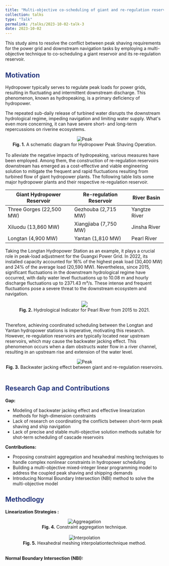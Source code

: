 ```yaml
---
title: "Multi-objective co-scheduling of giant and re-regulation reservoirs"
collection: talks
type: "Talk"
permalink: /talks/2023-10-02-talk-3
date: 2023-10-02
---
```


This study aims to resolve the conflict between peak shaving requirements for the power grid and downstream navigation tasks by employing a multi-objective technique to co-scheduling a giant reservoir and its re-regulation reservoir.

<h2 style="color: #24367d;">Motivation</h2>

Hydropower typically serves to regulate peak loads for power grids, resulting in fluctuating and intermittent downstream discharge. This phenomenon, known as hydropeaking, is a primary deficiency of hydropower. 

The repeated sub-daily release of turbined water disrupts the downstream hydrological regime, impeding navigation and limiting water supply. What's even more concerning, it can have severe short- and long-term repercussions on riverine ecosystems.

<div style="text-align: center;">
  <img src="http://prelude0324.github.io/academic_pages/images/research_4_fig_1.svg#pic_center" alt="Peak" style="max-width: 50%; height: auto;" />
</div>

<div style="text-align: center;">
<b>Fig. 1.</b> A schematic diagram for Hydropower Peak Shaving Operation.
</div><br/>
To alleviate the negative impacts of hydropeaking, various measures have been employed. Among them, the construction of re-regulation reservoirs downstream has emerged as a cost-effective and viable engineering solution to mitigate the frequent and rapid fluctuations resulting from turbined flow of giant hydropower plants. The following table lists some major hydropower plants and their respective re-regulation reservoir.

| Giant Hydropower Reservoir | Re-regulation Reservoir | River Basin   |
| -------------------------- | ----------------------- | ------------- |
| Three Gorges (22,500 MW)   | Gezhouba (2,715 MW)     | Yangtze River |
| Xiluodu (13,860 MW)        | Xiangjiaba (7,750 MW)   | Jinsha River  |
| Longtan   (4,900 MW)       | Yantan (1,810 MW)       | Pearl River   |

Taking the Longtan Hydropower Station as an example, it plays a crucial role in peak-load adjustment for the Guangxi Power Grid. In 2022, its installed capacity accounted for 16% of the highest peak load (30,400 MW) and 24% of the average load (20,590 MW). Nevertheless, since 2015, significant fluctuations in the downstream hydrological regime have occurred, with daily water level fluctuations up to 10.08 m and hourly discharge fluctuations up to 2371.43 m³/s. These intense and frequent fluctuations pose a severe threat to the downstream ecosystem and navigation. 

<div style="text-align: center;">
  <img src="http://prelude0324.github.io/academic_pages/images/research_4_fig_3.svg#pic_center" style="zoom:125%;">
</div>

<div style="text-align: center;">
<b>Fig. 2.</b> Hydrological Indicator for Pearl River from 2015 to 2021.
</div><br/>


Therefore, achieving coordinated scheduling between the Longtan and Yantan hydropower stations is imperative, motivating this research. However, re-regulation reservoirs are typically located near upstream reservoirs, which may cause the backwater jacking effect. This phenomenon occurs when a dam obstructs water flow in a river channel, resulting in an upstream rise and extension of the water level.



<div style="text-align: center;">
  <img src="http://prelude0324.github.io/academic_pages/images/research_4_fig_2.svg#pic_center" alt="Peak" style="max-width: 50%; height: auto;" />
</div>

<div style="text-align: center;">
<b>Fig. 3.</b> Backwater jacking effect between giant and re-regulation reservoirs.
</div><br/>

<h2 style="color: #24367d;">Research Gap and Contributions</h2>

**Gap:**

- Modeling of backwater jacking effect and effective linearization methods for high-dimension constraints
- Lack of research on coordinating the conflicts between short-term peak shaving and ship navigation
- Lack of precise and stable multi-objective solution methods suitable for shot-term scheduling of cascade reservoirs

**Contributions:**

- Proposing constraint aggregation and hexahedral meshing techniques to handle complex nonlinear constraints in hydropower scheduling
- Building a multi-objective mixed-integer linear programming model to address the coupled peak shaving and shipping demands
- Introducing Normal Boundary Intersection (NBI) method to solve the multi-objective model

<h2 style="color: #24367d;">Methodlogy</h2>

**Linearization Strategies :**

<div style="text-align: center;">
  <img src="http://prelude0324.github.io/academic_pages/images/research_4_fig_4.svg#pic_center" alt="Aggreagation" style="max-width: 100%; height: auto;" />
</div>

<div style="text-align: center;">
<b>Fig. 4.</b> Constraint aggregation technique.
</div><br/>

<div style="text-align: center;">
  <img src="http://prelude0324.github.io/academic_pages/images/research_4_fig_5.svg#pic_center" alt="Interpolation" style="max-width: 100%; height: auto;" />
</div>

<div style="text-align: center;">
<b>Fig. 5.</b> Hexahedral meshing interpolationtechnique method.
</div><br/>

**Normal Boundary Intersection (NBI):**
